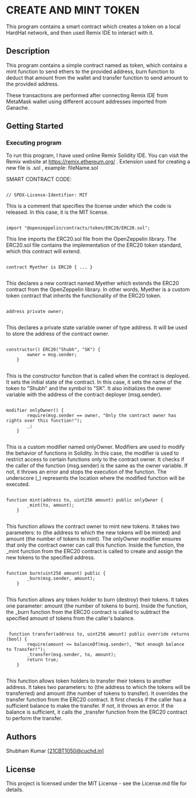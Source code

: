 # CREATE AND MINT TOKEN

This program contains a smart contract which creates a token on a local HardHat network, and then used Remix IDE to interact with it.

## Description

This program contains a simple contract named as token, which contains a mint function to send ethers to the provided address,  burn function to deduct that amount from the wallet and transfer function to send amount to the provided address.

These transactions are performed after connecting Remix IDE from MetaMask wallet using different account addresses imported from Ganache.

## Getting Started

### Executing program

To run this program, I have used online Remix Solidity IDE. You can visit the Remix website at https://remix.ethereum.org/ .
Extension used for creating a new file is .sol , example: fileName.sol

SMART CONTRACT CODE:

```solidity

// SPDX-License-Identifier: MIT

```

This is a comment that specifies the license under which the code is released. In this case, it is the MIT license.

```solidity

import "@openzeppelin/contracts/token/ERC20/ERC20.sol";

```

This line imports the ERC20.sol file from the OpenZeppelin library. The ERC20.sol file contains the implementation of the ERC20 token standard, which this contract will extend.

```solidity

contract Myether is ERC20 { ... }  
  
```

This declares a new contract named Myether which extends the ERC20 contract from the OpenZeppelin library. In other words, Myether is a custom token contract that inherits the functionality of the ERC20 token.

```solidity

address private owner;
  
```

This declares a private state variable owner of type address. It will be used to store the address of the contract owner.

```solidity

constructor() ERC20("Shubh", "SK") {
        owner = msg.sender;
    }
  
```

This is the constructor function that is called when the contract is deployed. It sets the initial state of the contract. In this case, it sets the name of the token to "Shubh" and the symbol to "SK". It also initializes the owner variable with the address of the contract deployer (msg.sender).

```solidity

modifier onlyOwner() {
        require(msg.sender == owner, "Only the contract owner has rights over this function!");
        _;
    }
  
```

This is a custom modifier named onlyOwner. Modifiers are used to modify the behavior of functions in Solidity. In this case, the modifier is used to restrict access to certain functions only to the contract owner. It checks if the caller of the function (msg.sender) is the same as the owner variable. If not, it throws an error and stops the execution of the function. The underscore (_) represents the location where the modified function will be executed.

```solidity

function mint(address to, uint256 amount) public onlyOwner {
        _mint(to, amount);
    }
  
```

This function allows the contract owner to mint new tokens. It takes two parameters: to (the address to which the new tokens will be minted) and amount (the number of tokens to mint). The onlyOwner modifier ensures that only the contract owner can call this function. Inside the function, the _mint function from the ERC20 contract is called to create and assign the new tokens to the specified address.

```solidity

function burn(uint256 amount) public {
        _burn(msg.sender, amount);
    }
  
```

This function allows any token holder to burn (destroy) their tokens. It takes one parameter: amount (the number of tokens to burn). Inside the function, the _burn function from the ERC20 contract is called to subtract the specified amount of tokens from the caller's balance.

```solidity

 function transfer(address to, uint256 amount) public override returns (bool) {
        require(amount <= balanceOf(msg.sender), "Not enough balance to Transfer!");
        _transfer(msg.sender, to, amount);
        return true;
    }
  
```

This function allows token holders to transfer their tokens to another address. It takes two parameters: to (the address to which the tokens will be transferred) and amount (the number of tokens to transfer). It overrides the transfer function from the ERC20 contract. It first checks if the caller has a sufficient balance to make the transfer. If not, it throws an error. If the balance is sufficient, it calls the _transfer function from the ERC20 contract to perform the transfer.

## Authors

Shubham Kumar
[21CBT1050@cuchd.in]

## License

This project is licensed under the MIT License - see the License.md file for details.
